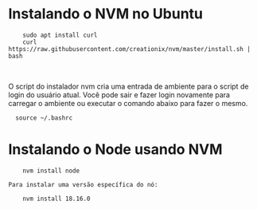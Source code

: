 # Instalando o NVM no Ubuntu
```
    sudo apt install curl 
    curl https://raw.githubusercontent.com/creationix/nvm/master/install.sh | bash 
```
<br>

O script do instalador nvm cria uma entrada de ambiente para o script de login do usuário atual. Você pode sair e fazer login novamente para carregar o ambiente ou executar o comando abaixo para fazer o mesmo.

```
  source ~/.bashrc   
```
#  Instalando o Node usando NVM

```
    nvm install node 
```
    Para instalar uma versão específica do nó:

```
    nvm install 18.16.0 
```